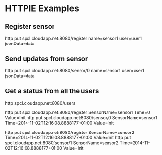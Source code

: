 # HTTPIE Examples

## Register sensor
http put spcl.cloudapp.net:8080/register name=sensor1 user=user1 jsonData=data

## Send updates from sensor
http put spcl.cloudapp.net:8080/sensor/0 name=sensor1 user=user1 jsonData=data

## Get a status from all the users
http spcl.cloudapp.net:8080/users

http put spcl.cloudapp.net:8080/register SensorName=sensor1 Time=0 Value=Init
http put spcl.cloudapp.net:8080/sensor/0 SensorName=sensor1 Time=2014-11-02T12:16:08.8888177+01:00 Value=Init

http put spcl.cloudapp.net:8080/register SensorName=sensor2 Time=2014-11-02T12:16:08.8888177+01:00 Value=Init
http put spcl.cloudapp.net:8080/sensor/1 SensorName=sensor2 Time=2014-11-02T12:16:08.8888177+01:00 Value=Init
